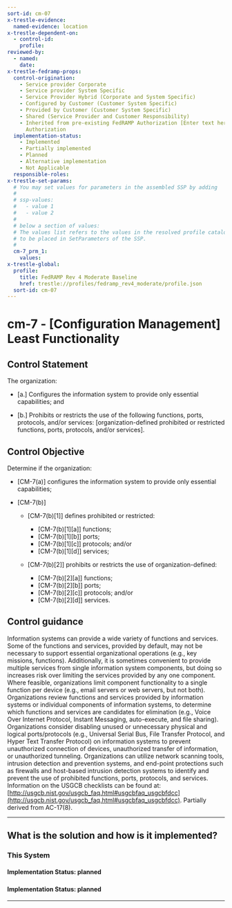 ```yaml
---
sort-id: cm-07
x-trestle-evidence:
  named-evidence: location
x-trestle-dependent-on:
  - control-id:
    profile:
reviewed-by:
  - named:
    date:
x-trestle-fedramp-props:
  control-origination:
    - Service provider Corporate
    - Service provider System Specific
    - Service Provider Hybrid (Corporate and System Specific)
    - Configured by Customer (Customer System Specific)
    - Provided by Customer (Customer System Specific)
    - Shared (Service Provider and Customer Responsibility)
    - Inherited from pre-existing FedRAMP Authorization [Enter text here], Date of
      Authorization
  implementation-status:
    - Implemented
    - Partially implemented
    - Planned
    - Alternative implementation
    - Not Applicable
  responsible-roles:
x-trestle-set-params:
  # You may set values for parameters in the assembled SSP by adding
  #
  # ssp-values:
  #   - value 1
  #   - value 2
  #
  # below a section of values:
  # The values list refers to the values in the resolved profile catalog, and the ssp-values represent new values
  # to be placed in SetParameters of the SSP.
  #
  cm-7_prm_1:
    values:
x-trestle-global:
  profile:
    title: FedRAMP Rev 4 Moderate Baseline
    href: trestle://profiles/fedramp_rev4_moderate/profile.json
  sort-id: cm-07
---
```


# cm-7 - \[Configuration Management\] Least Functionality

## Control Statement

The organization:

- \[a.\] Configures the information system to provide only essential capabilities; and

- \[b.\] Prohibits or restricts the use of the following functions, ports, protocols, and/or services: [organization-defined prohibited or restricted functions, ports, protocols, and/or services].

## Control Objective

Determine if the organization:

- \[CM-7(a)\] configures the information system to provide only essential capabilities;

- \[CM-7(b)\]

  - \[CM-7(b)[1]\] defines prohibited or restricted:

    - \[CM-7(b)[1][a]\] functions;
    - \[CM-7(b)[1][b]\] ports;
    - \[CM-7(b)[1][c]\] protocols; and/or
    - \[CM-7(b)[1][d]\] services;

  - \[CM-7(b)[2]\] prohibits or restricts the use of organization-defined:

    - \[CM-7(b)[2][a]\] functions;
    - \[CM-7(b)[2][b]\] ports;
    - \[CM-7(b)[2][c]\] protocols; and/or
    - \[CM-7(b)[2][d]\] services.

## Control guidance

Information systems can provide a wide variety of functions and services. Some of the functions and services, provided by default, may not be necessary to support essential organizational operations (e.g., key missions, functions). Additionally, it is sometimes convenient to provide multiple services from single information system components, but doing so increases risk over limiting the services provided by any one component. Where feasible, organizations limit component functionality to a single function per device (e.g., email servers or web servers, but not both). Organizations review functions and services provided by information systems or individual components of information systems, to determine which functions and services are candidates for elimination (e.g., Voice Over Internet Protocol, Instant Messaging, auto-execute, and file sharing). Organizations consider disabling unused or unnecessary physical and logical ports/protocols (e.g., Universal Serial Bus, File Transfer Protocol, and Hyper Text Transfer Protocol) on information systems to prevent unauthorized connection of devices, unauthorized transfer of information, or unauthorized tunneling. Organizations can utilize network scanning tools, intrusion detection and prevention systems, and end-point protections such as firewalls and host-based intrusion detection systems to identify and prevent the use of prohibited functions, ports, protocols, and services.
Information on the USGCB checklists can be found at: [http://usgcb.nist.gov/usgcb_faq.html#usgcbfaq_usgcbfdcc](http://usgcb.nist.gov/usgcb_faq.html#usgcbfaq_usgcbfdcc). Partially derived from AC-17(8).

______________________________________________________________________

## What is the solution and how is it implemented?

<!-- For implementation status enter one of: implemented, partial, planned, alternative, not-applicable -->

<!-- Note that the list of rules under ### Rules: is read-only and changes will not be captured after assembly to JSON -->

### This System

<!-- Add implementation prose for the main This System component for control: cm-7 -->

#### Implementation Status: planned

### 

<!-- Add control implementation description here for control: cm-7 -->

#### Implementation Status: planned

______________________________________________________________________
